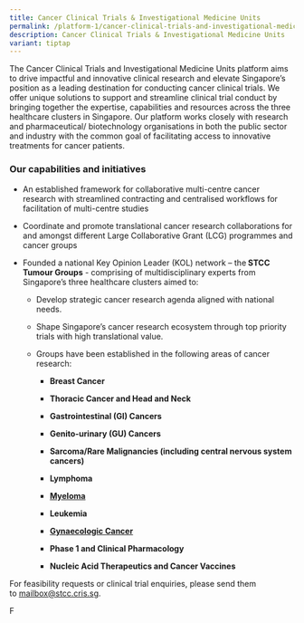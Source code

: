 ```yaml
---
title: Cancer Clinical Trials & Investigational Medicine Units
permalink: /platform-1/cancer-clinical-trials-and-investigational-medicine-units/
description: Cancer Clinical Trials & Investigational Medicine Units
variant: tiptap
---
```

<p>The Cancer Clinical Trials and Investigational Medicine Units platform
aims to drive impactful and innovative clinical research and elevate Singapore’s
position as a leading destination for conducting cancer clinical trials.
We offer unique solutions to support and streamline clinical trial conduct
by bringing together the expertise, capabilities and resources across the
three healthcare clusters in Singapore. Our platform works closely with
research and pharmaceutical/ biotechnology organisations in both the public
sector and industry with the common goal of facilitating access to innovative
treatments for cancer patients.</p>
<h3><strong>Our capabilities and initiatives</strong></h3>
<ul data-tight="true" class="tight">
<li>
<p>An established framework for collaborative multi-centre cancer research
with streamlined contracting and centralised workflows for facilitation
of multi-centre studies</p>
</li>
<li>
<p>Coordinate and promote translational cancer research collaborations for
and amongst different Large Collaborative Grant (LCG) programmes and cancer
groups</p>
</li>
<li>
<p>Founded a national Key Opinion Leader (KOL) network – the<strong> STCC Tumour Groups</strong> -
comprising of multidisciplinary experts from Singapore’s three healthcare
clusters aimed to:</p>
<ul data-tight="true" class="tight">
<li>
<p>Develop strategic cancer research agenda aligned with national needs.</p>
</li>
<li>
<p>Shape Singapore’s cancer research ecosystem through top priority trials
with high translational value.</p>
</li>
<li>
<p>Groups have been established in the following areas of cancer research:</p>
<ul data-tight="true" class="tight">
<li>
<p><strong>Breast Cancer</strong>
</p>
</li>
<li>
<p><strong>Thoracic Cancer and Head and Neck</strong>
</p>
</li>
<li>
<p><strong>Gastrointestinal (GI) Cancers</strong>
</p>
</li>
<li>
<p><strong>Genito-urinary (GU) Cancers</strong>
</p>
</li>
<li>
<p><strong>Sarcoma/Rare Malignancies (including central nervous system cancers)</strong>
</p>
</li>
<li>
<p><strong>Lymphoma</strong>
</p>
</li>
<li>
<p><strong><a href="https://www.scri.edu.sg/singapore-myeloma-tumour-group/about/" rel="noopener noreferrer nofollow" target="_blank">Myeloma</a></strong>
</p>
</li>
<li>
<p><strong>Leukemia</strong>
</p>
</li>
<li>
<p><strong><a href="https://www.scri.edu.sg/gcgs/about-gcgs/" rel="noopener noreferrer nofollow" target="_blank">Gynaecologic Cancer</a></strong>
</p>
</li>
<li>
<p><strong>Phase 1 and Clinical Pharmacology</strong>
</p>
</li>
<li>
<p><strong>Nucleic Acid Therapeutics and Cancer Vaccines</strong>
</p>
</li>
</ul>
</li>
</ul>
<p></p>
</li>
</ul>
<p>For feasibility requests or clinical trial enquiries, please send them
to&nbsp;<a href="mailto:mailbox@stcc.cris.sg?subject=STCC%20Cancer%20Clinical%20Trials%20and%20Investigational%20Medicine%20Units" rel="noopener noreferrer nofollow" target="_blank"><u>mailbox@stcc.cris.sg</u></a>.</p>
<p>F</p>